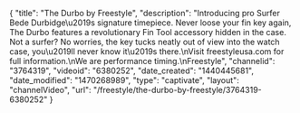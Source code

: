 {
    "title": "The Durbo by Freestyle",
    "description": "Introducing pro Surfer Bede Durbidge\u2019s signature timepiece. Never loose your fin key again, The Durbo features a revolutionary Fin Tool accessory hidden in the case. Not a surfer? No worries, the key tucks neatly out of view into the watch case, you\u2019ll never know it\u2019s there.\nVisit freestyleusa.com for full information.\nWe are performance timing.\nFreestyle",
    "channelid": "3764319",
    "videoid": "6380252",
    "date_created": "1440445681",
    "date_modified": "1470268989",
    "type": "captivate",
    "layout": "channelVideo",
    "url": "\/freestyle\/the-durbo-by-freestyle\/3764319-6380252"
}
